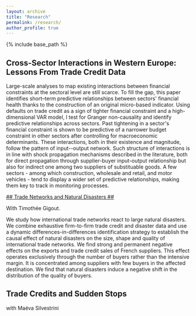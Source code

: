 ```yaml
---
layout: archive
title: "Research"
permalink: /research/
author_profile: true
---
```


{% include base_path %}

## Cross-Sector Interactions in Western Europe: Lessons From Trade Credit Data ##

Large-scale analyses to map existing interactions between financial constraints at the sectoral level are still scarce. To fill the gap, this paper identifies short–term predictive relationships between sectors' financial health thanks to the construction of an original micro-based indicator. Using defaults on trade credit as a sign of tighter financial constraint and a high-dimensional VAR model, I test for Granger non-causality and identify predictive relationships across sectors. Past tightening in a sector's financial constraint is shown to be predictive of a narrower budget constraint in other sectors after controlling for macroeconomic determinants. These interactions, both in their existence and magnitude, follow the pattern of input--output network. Such structure of interactions is in line with shock propagation mechanisms described in the literature, both for direct propagation through supplier-buyer input-output relationship but also for indirect one among two suppliers of substituable goods. A few sectors - among which construction, wholesale and retail, and motor vehicles - tend to display a wider set of predictive relationships, making them key to track in monitoring processes.

[## Trade Networks and Natural Disasters ##](https://melinalondon.github.io/files/Gigout_London_20210304.pdf)

With Timothée Gigout.

We study how international trade networks react to large natural disasters. We combine exhaustive firm-to-firm trade credit and disaster data and use a dynamic differences-in-differences identification strategy to establish the causal effect of natural disasters on the size, shape and quality of international trade networks. We find strong and permanent negative effects on the exports and trade credit sales of French suppliers. This effect operates exclusively through the number of buyers rather than the intensive margin. It is concentrated among suppliers with few buyers in the affected destination. We find that natural disasters induce a negative shift in the distribution of the quality of buyers. 

## Trade Credits and Sudden Stops ##

with Maéva Silvestrini
